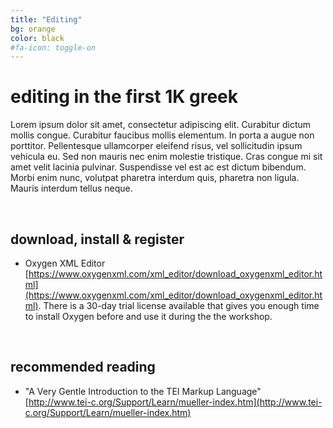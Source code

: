 ```yaml
---
title: "Editing"
bg: orange
color: black
#fa-icon: toggle-on
---
```


# editing in the first 1K greek

Lorem ipsum dolor sit amet, consectetur adipiscing elit. Curabitur dictum mollis congue. Curabitur faucibus mollis elementum. In porta a augue non porttitor. Pellentesque ullamcorper eleifend risus, vel sollicitudin ipsum vehicula eu. Sed non mauris nec enim molestie tristique. Cras congue mi sit amet velit lacinia pulvinar. Suspendisse vel est ac est dictum bibendum. Morbi enim nunc, volutpat pharetra interdum quis, pharetra non ligula. Mauris interdum tellus neque.

<br/>

## download, install & register
- Oxygen XML Editor [https://www.oxygenxml.com/xml_editor/download_oxygenxml_editor.html](https://www.oxygenxml.com/xml_editor/download_oxygenxml_editor.html). There is a 30-day trial license available that gives you enough time to install Oxygen before and use it during the the workshop.


<br/>

## recommended reading
- "A Very Gentle Introduction to the TEI Markup Language" [http://www.tei-c.org/Support/Learn/mueller-index.htm](http://www.tei-c.org/Support/Learn/mueller-index.htm)

